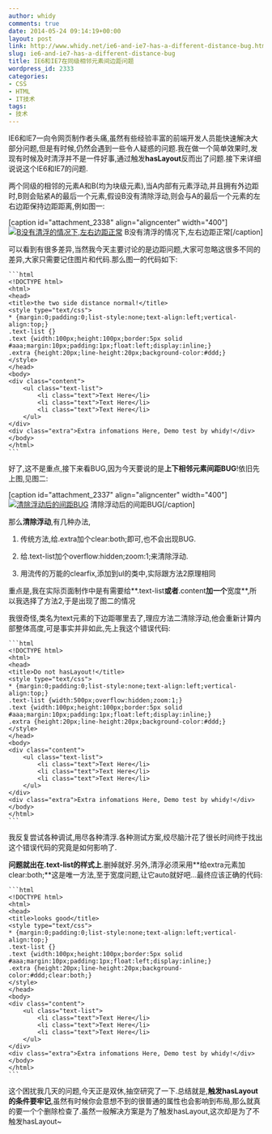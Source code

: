 ```yaml
---
author: whidy
comments: true
date: 2014-05-24 09:14:19+00:00
layout: post
link: http://www.whidy.net/ie6-and-ie7-has-a-different-distance-bug.html
slug: ie6-and-ie7-has-a-different-distance-bug
title: IE6和IE7在同级相邻元素间边距问题
wordpress_id: 2333
categories:
- CSS
- HTML
- IT技术
tags:
- 技术
---
```


IE6和IE7一向令网页制作者头痛,虽然有些经验丰富的前端开发人员能快速解决大部分问题,但是有时候,仍然会遇到一些令人疑惑的问题.我在做一个简单效果时,发现有时候及时清浮并不是一件好事,通过触发**hasLayout**反而出了问题.接下来详细说说这个IE6和IE7的问题.

两个同级的相邻的元素A和B(均为块级元素),当A内部有元素浮动,并且拥有外边距时,B则会贴紧A的最后一个元素,假设B没有清除浮动,则会与A的最后一个元素的左右边距保持边距距离,例如图一:

[caption id="attachment_2338" align="aligncenter" width="400"][![B没有清浮的情况下,左右边距正常](http://www.whidy.net/wp-content/uploads/2014/05/B-no-clear-400x531.png)](http://www.whidy.net/wp-content/uploads/2014/05/B-no-clear.png) B没有清浮的情况下,左右边距正常[/caption]

<!-- more -->可以看到有很多差异,当然我今天主要讨论的是边距问题,大家可忽略这很多不同的差异,大家只需要记住图片和代码.那么图一的代码如下:


    ```html
    <!DOCTYPE html>
    <html>
    <head>
    <title>the two side distance normal!</title>
    <style type="text/css">
    * {margin:0;padding:0;list-style:none;text-align:left;vertical-align:top;}
    .text-list {}
    .text {width:100px;height:100px;border:5px solid #aaa;margin:10px;padding:1px;float:left;display:inline;}
    .extra {height:20px;line-height:20px;background-color:#ddd;}
    </style>
    </head>
    <body>
    <div class="content">
    	<ul class="text-list">
    		<li class="text">Text Here</li>
    		<li class="text">Text Here</li>
    		<li class="text">Text Here</li>
    	</ul>
    </div>
    <div class="extra">Extra infomations Here, Demo test by whidy!</div>
    </body>
    </html>
    ```



好了,这不是重点,接下来看BUG,因为今天要说的是**上下相邻元素间距BUG**!依旧先上图,见图二:

[caption id="attachment_2337" align="aligncenter" width="400"][![清除浮动后的间距BUG](http://www.whidy.net/wp-content/uploads/2014/05/clear-float-BUG-400x750.png)](http://www.whidy.net/wp-content/uploads/2014/05/clear-float-BUG.png) 清除浮动后的间距BUG[/caption]

那么**清除浮动**,有几种办法,

1. 传统方法,给.extra加个clear:both;即可,也不会出现BUG.

2. 给.text-list加个overflow:hidden;zoom:1;来清除浮动.

3. 用流传的万能的clearfix,添加到ul的类中,实际跟方法2原理相同

重点是,我在实际页面制作中是有需要给**.text-list**或者**.content**加一个**宽度**,所以我选择了方法2,于是出现了图二的情况

我很奇怪,类名为text元素的下边距哪里去了,理应方法二清除浮动,他会重新计算内部整体高度,可是事实并非如此,先上我这个错误代码:


    ```html
    <!DOCTYPE html>
    <html>
    <head>
    <title>Do not hasLayout!</title>
    <style type="text/css">
    * {margin:0;padding:0;list-style:none;text-align:left;vertical-align:top;}
    .text-list {width:500px;overflow:hidden;zoom:1;}
    .text {width:100px;height:100px;border:5px solid #aaa;margin:10px;padding:1px;float:left;display:inline;}
    .extra {height:20px;line-height:20px;background-color:#ddd;}
    </style>
    </head>
    <body>
    <div class="content">
    	<ul class="text-list">
    		<li class="text">Text Here</li>
    		<li class="text">Text Here</li>
    		<li class="text">Text Here</li>
    	</ul>
    </div>
    <div class="extra">Extra infomations Here, Demo test by whidy!</div>
    </body>
    </html>
    ```



我反复尝试各种调试,用尽各种清浮.各种测试方案,绞尽脑汁花了很长时间终于找出这个错误代码的究竟是如何影响了.

**问题就出在.text-list的样式上**.删掉就好.另外,清浮必须采用**给extra元素加clear:both;**这是唯一方法,至于宽度问题,让它auto就好吧...最终应该正确的代码:


    ```html
    <!DOCTYPE html>
    <html>
    <head>
    <title>looks good</title>
    <style type="text/css">
    * {margin:0;padding:0;list-style:none;text-align:left;vertical-align:top;}
    .text-list {}
    .text {width:100px;height:100px;border:5px solid #aaa;margin:10px;padding:1px;float:left;display:inline;}
    .extra {height:20px;line-height:20px;background-color:#ddd;clear:both;}
    </style>
    </head>
    <body>
    <div class="content">
    	<ul class="text-list">
    		<li class="text">Text Here</li>
    		<li class="text">Text Here</li>
    		<li class="text">Text Here</li>
    	</ul>
    </div>
    <div class="extra">Extra infomations Here, Demo test by whidy!</div>
    </body>
    </html>
    ```



这个困扰我几天的问题,今天正是双休,抽空研究了一下.总结就是,**触发hasLayout的条件要牢记**,虽然有时候你会意想不到的很普通的属性也会影响到布局,那么就真的要一个个删除检查了.虽然一般解决方案是为了触发hasLayout,这次却是为了不触发hasLayout~
